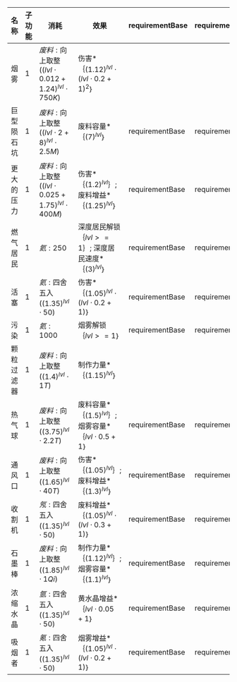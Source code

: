 | 名称  | 子功能 | 消耗  | 效果  | requirementBase | requirementStat | requirementValue | 上限  | 保留  | requirement |
| --- | --- | --- | --- | --------------- | --------------- | ---------------- | --- | --- | ----------- |
| 烟雾 | 1 | ${ 废料: \text{向上取整}({(lvl  \cdot  0.012 + 1.24)}^{lvl}  \cdot  750K) }$ | 伤害*｛${(1.12)}^{lvl}  \cdot  {(lvl  \cdot  0.2 + 1)}^{2}$｝ |  |  |  |  |  |  |
| 巨型陨石坑 | 1 | ${ 废料: \text{向上取整}({(lvl  \cdot  2 + 8)}^{lvl}  \cdot  2.5M) }$ | 废料容量*｛${(7)}^{lvl}$｝ | requirementBase | requirementStat | 5 |  |  |  |
| 更大的压力 | 1 | ${ 废料: \text{向上取整}({(lvl  \cdot  0.025 + 1.75)}^{lvl}  \cdot  400M) }$ | 伤害*｛${(1.2)}^{lvl}$｝; 废料增益*｛${(1.25)}^{lvl}$｝ | requirementBase | requirementStat | 10 |  |  |  |
| 燃气居民 | 1 | ${ 氦: 250 }$ | 深度居民解锁｛$lvl >= 1$｝; 深度居民速度*｛${(3)}^{lvl}$｝ | requirementBase | requirementStat | 15 | 1 | true |  |
| 活塞 | 1 | ${ 氦: \text{四舍五入}({(1.35)}^{lvl}  \cdot  50) }$ | 伤害*｛${(1.05)}^{lvl}  \cdot  (lvl  \cdot  0.2 + 1)$｝ | requirementBase | requirementStat | 20 |  |  |  |
| 污染 | 1 | ${ 氦: 1000 }$ | 烟雾解锁｛$lvl >= 1$｝ | requirementBase | requirementStat | 25 | 1 | true |  |
| 颗粒过滤器 | 1 | ${ 废料: \text{向上取整}({(1.4)}^{lvl}  \cdot  1T) }$ | 制作力量*｛${(1.15)}^{lvl}$｝ |  |  |  |  |  | $store.state.解锁.烟雾.use$ |
| 热气球 | 1 | ${ 废料: \text{向上取整}({(3.75)}^{lvl}  \cdot  2.2T) }$ | 废料容量*｛${(1.5)}^{lvl}$｝; 烟雾容量*｛$lvl  \cdot  0.5 + 1$｝ | requirementBase | requirementStat | 30 | 8 |  |  |
| 通风口 | 1 | ${ 废料: \text{向上取整}({(1.65)}^{lvl}  \cdot  40T) }$ | 伤害*｛${(1.05)}^{lvl}$｝; 废料增益*｛${(1.3)}^{lvl}$｝ | requirementBase | requirementStat | 40 | 20 |  |  |
| 收割机 | 1 | ${ 氖: \text{四舍五入}({(1.35)}^{lvl}  \cdot  50) }$ | 废料增益*｛${(1.05)}^{lvl}  \cdot  (lvl  \cdot  0.3 + 1)$｝ | requirementBase | requirementStat | 50 |  |  |  |
| 石墨棒 | 1 | ${ 废料: \text{向上取整}({(1.85)}^{lvl}  \cdot  1Qi) }$ | 制作力量*｛${(1.12)}^{lvl}$｝; 烟雾容量*｛${(1.1)}^{lvl}$｝ | requirementBase | requirementStat | 75 | 40 |  |  |
| 浓缩水晶 | 1 | ${ 氩: \text{四舍五入}({(1.35)}^{lvl}  \cdot  50) }$ | 黄水晶增益*｛$lvl  \cdot  0.05 + 1$｝ | requirementBase | requirementStat | 100 |  |  |  |
| 吸烟者 | 1 | ${ 氪: \text{四舍五入}({(1.35)}^{lvl}  \cdot  50) }$ | 烟雾增益*｛${(1.05)}^{lvl}  \cdot  (lvl  \cdot  0.2 + 1)$｝ | requirementBase | requirementStat | 160 |  |  |  |
